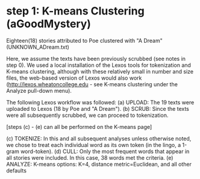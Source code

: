 # step 1: K-means Clustering (aGoodMystery)

Eighteen(18) stories attributed to Poe clustered with "A Dream" (UNKNOWN_ADream.txt)

Here, we assume the texts have been previously scrubbed (see notes in step 0).
We used a local installation of the Lexos tools for tokenization and K-means clustering, although
with these relatively small in number and size files, the web-based version of Lexos would also work
(http://lexos.wheatoncollege.edu - see K-means clustering under the Analyze pull-down menu).

The following Lexos workflow was followed:
(a) UPLOAD: The 19 texts were uploaded to Lexos (18 by Poe and "A Dream").
(b) SCRUB:  Since the texts were all subsequently scrubbed, we can proceed to tokenization.

[steps (c) - (e) can all be performed on the K-means page]

(c) TOKENIZE: In this and all subsequent analyses unless otherwise noted, we chose to treat each individual word as its own token (in the lingo, a 1-gram word-token).
(d) CULL: Only the most frequent words that appear in all stories were included. In this case, 38 words met the criteria.
(e) ANALYZE: K-means options:  K=4, distance metric=Euclidean, and all other defaults
